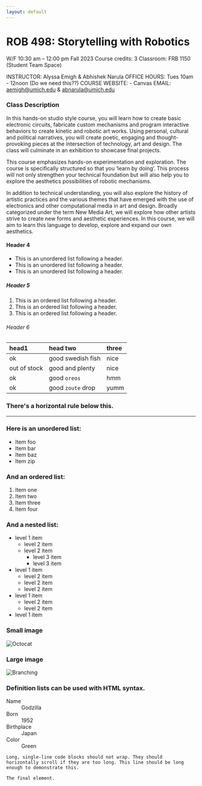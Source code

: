 ```yaml
---
layout: default
---
```



# ROB 498: Storytelling with Robotics

W/F 10:30 am – 12:00 pm
Fall 2023
Course credits: 3
Classroom: FRB 1150 (Student Team Space)

INSTRUCTOR: Alyssa Emigh & Abhishek Narula
OFFICE HOURS: Tues 10am - 12noon (Do we need this??)
COURSE WEBSITE: - Canvas 
EMAIL: aemigh@umich.edu & abnarula@umich.edu

### Class Description

In this hands-on studio style course, you will learn how to create basic electronic circuits, fabricate custom mechanisms and program interactive behaviors to create kinetic and robotic art works. Using personal, cultural and political narratives, you will create poetic, engaging and thought-provoking pieces at the intersection of technology, art and design. The class will culminate in an exhibition to showcase final projects.  

This course emphasizes hands-on experimentation and exploration. The course is specifically structured so that you ‘learn by doing’. This process will not only strengthen your technical foundation but will also help you to explore the aesthetics possibilities of robotic mechanisms.

In addition to technical understanding, you will also explore the history of artistic practices and the various themes that have emerged with the use of electronics and other computational media in art and design. Broadly categorized under the term New Media Art, we will explore
how other artists strive to create new forms and aesthetic experiences. In this course, we will aim to learn this language to develop, explore and expand our own aesthetics.


#### Header 4

*   This is an unordered list following a header.
*   This is an unordered list following a header.
*   This is an unordered list following a header.

##### Header 5

1.  This is an ordered list following a header.
2.  This is an ordered list following a header.
3.  This is an ordered list following a header.

###### Header 6

| head1        | head two          | three |
|:-------------|:------------------|:------|
| ok           | good swedish fish | nice  |
| out of stock | good and plenty   | nice  |
| ok           | good `oreos`      | hmm   |
| ok           | good `zoute` drop | yumm  |

### There's a horizontal rule below this.

* * *

### Here is an unordered list:

*   Item foo
*   Item bar
*   Item baz
*   Item zip

### And an ordered list:

1.  Item one
1.  Item two
1.  Item three
1.  Item four

### And a nested list:

- level 1 item
  - level 2 item
  - level 2 item
    - level 3 item
    - level 3 item
- level 1 item
  - level 2 item
  - level 2 item
  - level 2 item
- level 1 item
  - level 2 item
  - level 2 item
- level 1 item

### Small image

![Octocat](https://github.githubassets.com/images/icons/emoji/octocat.png)

### Large image

![Branching](https://guides.github.com/activities/hello-world/branching.png)


### Definition lists can be used with HTML syntax.

<dl>
<dt>Name</dt>
<dd>Godzilla</dd>
<dt>Born</dt>
<dd>1952</dd>
<dt>Birthplace</dt>
<dd>Japan</dd>
<dt>Color</dt>
<dd>Green</dd>
</dl>

```
Long, single-line code blocks should not wrap. They should horizontally scroll if they are too long. This line should be long enough to demonstrate this.
```

```
The final element.
```
